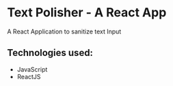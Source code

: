 # Text Polisher - A React App 
A React Application to sanitize text Input
## Technologies used:
* JavaScript
* ReactJS

